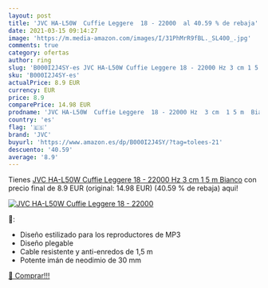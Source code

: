 ```yaml
---
layout: post
title: 'JVC HA-L50W  Cuffie Leggere  18 - 22000  al 40.59 % de rebaja'
date: 2021-03-15 09:14:27
image: 'https://m.media-amazon.com/images/I/31PhMrR9fBL._SL400_.jpg'
comments: true
category: ofertas
author: ring
slug: 'B000I2J4SY-es JVC HA-L50W Cuffie Leggere 18 - 22000 Hz 3 cm 1 5 m Bianco'
sku: 'B000I2J4SY-es'
actualPrice: 8.9 EUR
currency: EUR
price: 8.9
comparePrice: 14.98 EUR
prodname: 'JVC HA-L50W  Cuffie Leggere  18 - 22000 Hz  3 cm  1 5 m  Bianco'
country: 'es'
flag: '🇪🇸'
brand: 'JVC'
buyurl: 'https://www.amazon.es/dp/B000I2J4SY/?tag=tolees-21'
descuento: '40.59'
average: '8.9'
---
```


Tienes [JVC HA-L50W  Cuffie Leggere  18 - 22000 Hz  3 cm  1 5 m  Bianco](https://www.amazon.es/dp/B000I2J4SY/?tag=tolees-21) con precio final de  8.9 EUR (original: 14.98 EUR) (40.59 %  de rebaja) aqui!

[![JVC HA-L50W  Cuffie Leggere  18 - 22000 ](https://m.media-amazon.com/images/I/31PhMrR9fBL._SL400_.jpg)](https://www.amazon.es/dp/B000I2J4SY/?tag=tolees-21)

🔎:

- Diseño estilizado para los reproductores de MP3
- Diseño plegable
- Cable resistente y anti-enredos de 1,5 m
- Potente imán de neodimio de 30 mm

[🛒 Comprar!!!](https://www.amazon.es/dp/B000I2J4SY/?tag=tolees-21)
